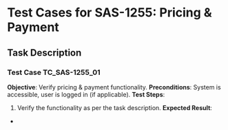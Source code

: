 # Test Cases for SAS-1255: Pricing & Payment

## Task Description


### Test Case TC_SAS-1255_01
**Objective**: Verify pricing & payment functionality.
**Preconditions**: System is accessible, user is logged in (if applicable).
**Test Steps**:
1. Verify the functionality as per the task description.
**Expected Result**:
- 

